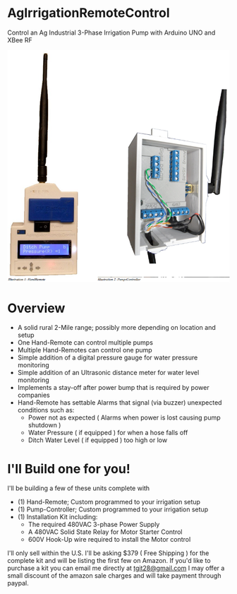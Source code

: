 # AgIrrigationRemoteControl
Control an Ag Industrial 3-Phase Irrigation Pump with Arduino UNO and XBee RF

![Hand Remote](/pics/Hand_PumpControl_Units.png)
# Overview
- A solid rural 2-Mile range; possibly more depending on location and setup
- One Hand-Remote can control multiple pumps
- Multiple Hand-Remotes can control one pump
- Simple addition of a digital pressure gauge for water pressure monitoring
- Simple addition of an Ultrasonic distance meter for water level monitoring
- Implements a stay-off after power bump that is required by power companies
- Hand-Remote has settable Alarms that signal (via buzzer) unexpected conditions such as:
    - Power not as expected ( Alarms when power is lost causing pump shutdown )
    - Water Pressure ( if equipped ) for when a hose falls off
    - Ditch Water Level ( if equipped ) too high or low

# I'll Build one for you!
I'll be building a few of these units complete with
- (1) Hand-Remote; Custom programmed to your irrigation setup
- (1) Pump-Controller; Custom programmed to your irrigation setup
- (1) Installation Kit including:
    - The required 480VAC 3-phase Power Supply
    - A 480VAC Solid State Relay for Motor Starter Control
    - 600V Hook-Up wire required to install the Motor control

I'll only sell within the U.S.
I'll be asking $379 ( Free Shipping ) for the complete kit and will be listing the first few on Amazon.
If you'd like to purchase a kit you can email me directly at tgit28@gmail.com
I may offer a small discount of the amazon sale charges and will take payment through paypal.